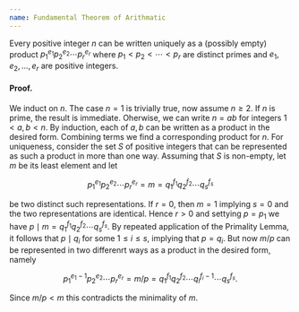 ```yaml
---
name: Fundamental Theorem of Arithmatic
---
```


Every positive integer $n$ can be written uniquely as a (possibly empty) product $p_1^{e_1}p_2^{e_2}\cdots p_r^{e_r}$ where $p_1 < p_2 < \cdots < p_r$ are distinct primes and $e_1,e_2,\dots,e_r$ are positive integers.

#### Proof.
We induct on $n$. The case $n = 1$ is trivially true, now assume $n\geq 2$. If $n$ is prime, the result is immediate. Oherwise, we can write $n = ab$ for integers $1 < a,b < n$. By induction, each of $a,b$ can be written as a product in the desired form. Combining terms we find a corresponding product for $n$. For uniqueness, consider the set $S$ of positive integers that can be represented as such a product in more than one way. Assuming that $S$ is non-empty, let $m$ be its least element and let

$$p_1^{e_1}p_2^{e_2}\cdots p_r^{e_r} = m = q_1^{f_1}q_2^{f_2}\cdots q_s^{f_s}$$

be two distinct such representations. If $r = 0$, then $m = 1$ implying $s = 0$ and the two representations are identical. Hence $r > 0$ and settying $p = p_1$ we have $p\mid m = q_1^{f_1}q_2^{f_2}\cdots q_s^{f_s}$. By repeated application of the Primality Lemma, it follows that $p\mid q_i$ for some $1\leq i \leq s$, implying that $p = q_i$. But now $m/p$ can be represented in two differenrt ways as a product in the desired form, namely

$$p_1^{e_1 - 1}p_2^{e_2}\cdots p_r^{e_r} = m/p = q_1^{f_1}q_2^{f_2}\cdots q_i^{f_i - 1}\cdots q_s^{f_s}.$$

Since $m/p < m$ this contradicts the minimality of $m$.